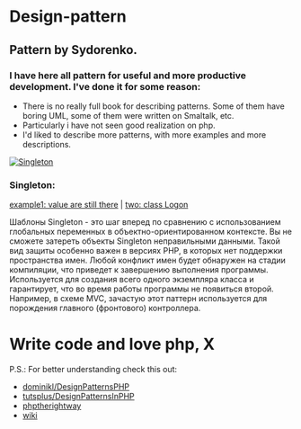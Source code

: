 Design-pattern
==============
Pattern by Sydorenko.
----------------------------------------------------
### I have here all pattern for useful and more productive development. I've done it for some reason:
* There is no really full book for describing patterns. Some of them have boring UML, some of them were written on Smaltalk, etc.
* Particularly i have not seen good realization on php.
* I'd liked to describe  more patterns, with more examples and more descriptions.

[![Singleton](https://j.gifs.com/gJxwvY.gif)](https://youtu.be/61yptGbyGKA)

### Singleton: 
[example1: value are still there](https://github.com/sydorenkovd/Design-pattern/blob/master/Creational(generate%20objects)/Singleton.php) | [two: class Logon](https://github.com/sydorenkovd/Design-pattern/blob/master/Creational(generate%20objects)/Singleton_.php)

Шаблоны Singleton - это шаг вперед по сравнению с использованием глобальных
 переменных в объектно-ориентированном контексте. Вы не сможете затереть
объекты Singleton неправильными данными. Такой вид защиты особенно важен в
версиях РНР, в которых нет поддержки пространства имен. Любой конфликт имен
будет обнаружен на стадии компиляции, что приведет к завершению выполнения
программы.
Используется для создания всего одного экземпляра класса и гарантирует,
 что во время работы программы не появиться второй. Например, в схеме MVC, зачастую этот
паттерн используется для порождения главного (фронтового) контроллера.


# Write code and love php, X
P.S.: For better understanding check this out:
* [dominikl/DesignPatternsPHP](https://github.com/domnikl/DesignPatternsPHP)
* [tutsplus/DesignPatternsInPHP](http://code.tutsplus.com/series/design-patterns-in-php--cms-747)
* [phptherightway](http://www.phptherightway.com/pages/Design-Patterns.html)
* [wiki](https://en.wikipedia.org/wiki/Software_design_pattern)
